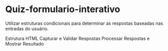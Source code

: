 # Quiz-formulario-interativo
Utilizar estruturas condicionais para determinar as respostas baseadas nas entradas do usuário.

Estrutura HTML
Capturar e Validar Respostas
Processar Respostas e Mostrar Resultado
